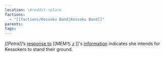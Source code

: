 ```yaml
---
location: \#reddit-rplace
factions:
  - "[[factions/Kessoku Band|Kessoku Band]]"
parents: 
tags: 
---
```

*[[Petra]]*’s [response to](discord://discord.com/channels/1093664259273130084/1131230952119615600/1131577998412361819) [[MEMちょ]]'s [information](discord://discord.com/channels/1093664259273130084/1131230952119615600/1131577919169368105) indicates she intends for Kessokers to stand their ground.

